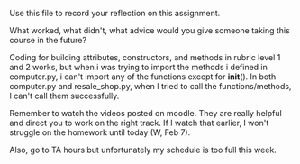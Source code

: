 Use this file to record your reflection on this assignment. 

What worked, what didn't, what advice would you give someone taking this course in the future?

Coding for building attributes, constructors, and methods in rubric level 1 and 2 works, but when i was trying to import the methods i 
defined in computer.py, i can't import any of the functions except for __init__(). In both computer.py and resale_shop.py, when I tried to
call the functions/methods, I can't call them successfully.

Remember to watch the videos posted on moodle. They are really helpful and direct you to work on the right track. If I watch that 
earlier, I won't struggle on the homework until today (W, Feb 7).

Also, go to TA hours but unfortunately my schedule is too full this week.